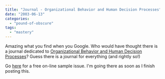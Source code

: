 ```yaml
---
title: "Journal - Organizational Behavior and Human Decision Processes"
date: "2003-06-13"
categories: 
  - "pound-of-obscure"
tags: 
  - "mastery"
---
```


Amazing what you find when you Google. Who would have thought there is a journal dedicated to [Organizational Behavior and Human Decision Processes](http://www.elsevier.com/locate/issn/0749-5978)? Guess there is a journal for everything (and rightly so!)  
  
Go [here](http://www.sciencedirect.com/science?_ob=JournalURL&_cdi=6978&_auth=y&_acct=C000050221&_version=1&_urlVersion=0&_userid=10&md5=964293322d38ed4ec944c4d365b4557a) for a free on-line sample issue. I'm going there as soon as I finish posting this.
